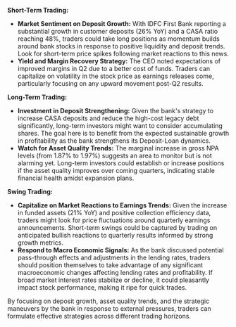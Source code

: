 **Short-Term Trading:**
- **Market Sentiment on Deposit Growth:** With IDFC First Bank reporting a substantial growth in customer deposits (26% YoY) and a CASA ratio reaching 48%, traders could take long positions as momentum builds around bank stocks in response to positive liquidity and deposit trends. Look for short-term price spikes following market reactions to this news. 
- **Yield and Margin Recovery Strategy:** The CEO noted expectations of improved margins in Q2 due to a better cost of funds. Traders can capitalize on volatility in the stock price as earnings releases come, particularly focusing on any upward movement post-Q2 results.

**Long-Term Trading:**
- **Investment in Deposit Strengthening:** Given the bank's strategy to increase CASA deposits and reduce the high-cost legacy debt significantly, long-term investors might want to consider accumulating shares. The goal here is to benefit from the expected sustainable growth in profitability as the bank strengthens its Deposit-Loan dynamics. 
- **Watch for Asset Quality Trends:** The marginal increase in gross NPA levels (from 1.87% to 1.97%) suggests an area to monitor but is not alarming yet. Long-term investors could establish or increase positions if the asset quality improves over coming quarters, indicating stable financial health amidst expansion plans.

**Swing Trading:**
- **Capitalize on Market Reactions to Earnings Trends:** Given the increase in funded assets (21% YoY) and positive collection efficiency data, traders might look for price fluctuations around quarterly earnings announcements. Short-term swings could be captured by trading on anticipated bullish reactions to quarterly results informed by strong growth metrics.
- **Respond to Macro Economic Signals:** As the bank discussed potential pass-through effects and adjustments in the lending rates, traders should position themselves to take advantage of any significant macroeconomic changes affecting lending rates and profitability. If broad market interest rates stabilize or decline, it could pleasantly impact stock performance, making it ripe for quick trades. 

By focusing on deposit growth, asset quality trends, and the strategic maneuvers by the bank in response to external pressures, traders can formulate effective strategies across different trading horizons.